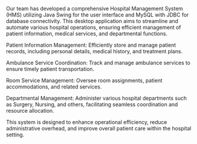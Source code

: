 Our team has developed a comprehensive Hospital Management System (HMS) utilizing Java Swing for the user interface and MySQL with JDBC for database connectivity. This desktop application aims to streamline and automate various hospital operations, ensuring efficient management of patient information, medical services, and departmental functions.

Patient Information Management: Efficiently store and manage patient records, including personal details, medical history, and treatment plans.

Ambulance Service Coordination: Track and manage ambulance services to ensure timely patient transportation.

Room Service Management: Oversee room assignments, patient accommodations, and related services.

Departmental Management: Administer various hospital departments such as Surgery, Nursing, and others, facilitating seamless coordination and resource allocation.

This system is designed to enhance operational efficiency, reduce administrative overhead, and improve overall patient care within the hospital setting.

